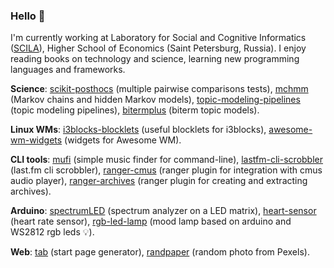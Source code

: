 ### Hello 👋

I'm currently working at Laboratory for Social and Cognitive Informatics ([SCILA](https://scila.hse.ru/en/)), Higher School of Economics (Saint Petersburg, Russia). I enjoy reading books on technology and science, learning new programming languages and frameworks.

**Science**: [scikit-posthocs](https://github.com/maximtrp/scikit-posthocs) (multiple pairwise comparisons tests), [mchmm](https://github.com/maximtrp/mchmm) (Markov chains and hidden Markov models), [topic-modeling-pipelines](https://github.com/maximtrp/topic-modeling-pipelines) (topic modeling pipelines), [bitermplus](https://github.com/maximtrp/bitermplus) (biterm topic models).

**Linux WMs**: [i3blocks-blocklets](https://github.com/maximtrp/i3blocks-blocklets) (useful blocklets for i3blocks), [awesome-wm-widgets](https://github.com/maximtrp/awesome-wm-widgets) (widgets for Awesome WM).

**CLI tools**: [mufi](https://github.com/maximtrp/mufi) (simple music finder for command-line), [lastfm-cli-scrobbler](https://github.com/maximtrp/lastfm-cli-scrobbler) (last.fm cli scrobbler), [ranger-cmus](https://github.com/maximtrp/ranger-cmus) (ranger plugin for integration with cmus audio player), [ranger-archives](https://github.com/maximtrp/ranger-archives) (ranger plugin for creating and extracting archives).

**Arduino**: [spectrumLED](https://github.com/maximtrp/spectrumLED) (spectrum analyzer on a LED matrix), [heart-sensor](https://github.com/maximtrp/heart-sensor) (heart rate sensor), [rgb-led-lamp](https://github.com/maximtrp/rgb-led-lamp) (mood lamp based on arduino and WS2812 rgb leds :bulb:).

**Web**: [tab](https://github.com/maximtrp/tab) (start page generator), [randpaper](https://github.com/maximtrp/randpaper) (random photo from Pexels).
